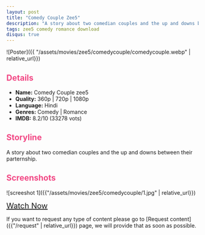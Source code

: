 ```yaml
---
layout: post
title: "Comedy Couple Zee5"
description: "A story about two comedian couples and the up and downs between their parternship."
tags: zee5 comedy romance download
disqus: true
---
```

<style>
h2{
    color:#F24784;
}
</style>

![Poster]({{ "/assets/movies/zee5/comedycouple/comedycouple.webp" | relative_url}})

## Details

* **Name:** Comedy Couple zee5
* **Quality:** 360p \| 720p \| 1080p
* **Language:** Hindi
* **Genres:**  Comedy \| Romance
* **IMDB:** 8.2/10 (33278 vots)

## Storyline

A story about two comedian couples and the up and downs between their parternship.

## Screenshots

![screeshot 1]({{"/assets/movies/zee5/comedycouple/1.jpg" | relative_url}})
<br>
<!-- ![screeshot 2]({{"/assets/movies/zee5/comedycouple/2.jpg" | relative_url}})
<br>
![screeshot 3]({{"/assets/movies/zee5/comedycouple/3.jpg" | relative_url}})
<br> -->

<a class="btn card_btn" href="{{ '/movies/zee5/comedycouple' | relative_url}}" style="font-size:20px" target="_blank">Watch Now</a>

If you want to request any type of content please go to [Request content]({{"/request" | relative_url}}) page, we will provide that as soon as possible.
